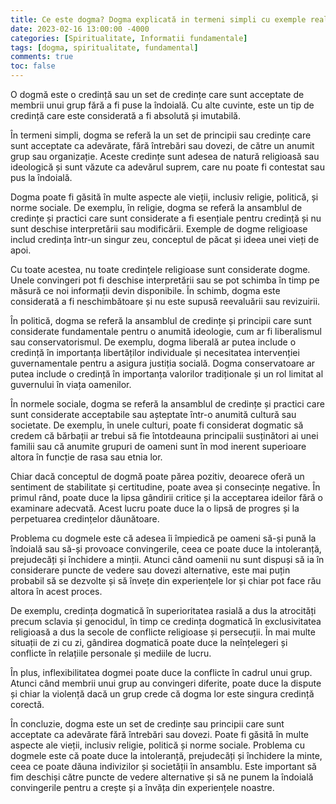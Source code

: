 ```yaml
---
title: Ce este dogma? Dogma explicată in termeni simpli cu exemple reale.
date: 2023-02-16 13:00:00 -4000
categories: [Spiritualitate, Informatii fundamentale]
tags: [dogma, spiritualitate, fundamental]
comments: true
toc: false
---
```


O dogmă este o credință sau un set de credințe care sunt acceptate de membrii unui grup fără a fi puse la îndoială. Cu alte cuvinte, este un tip de credință care este considerată a fi absolută și imutabilă.

În termeni simpli, dogma se referă la un set de principii sau credințe care sunt acceptate ca adevărate, fără întrebări sau dovezi, de către un anumit grup sau organizație. Aceste credințe sunt adesea de natură religioasă sau ideologică și sunt văzute ca adevărul suprem, care nu poate fi contestat sau pus la îndoială.

Dogma poate fi găsită în multe aspecte ale vieții, inclusiv religie, politică, și norme sociale. De exemplu, în religie, dogma se referă la ansamblul de credințe și practici care sunt considerate a fi esențiale pentru credință și nu sunt deschise interpretării sau modificării. Exemple de dogme religioase includ credința într-un singur zeu, conceptul de păcat și ideea unei vieți de apoi.

Cu toate acestea, nu toate credințele religioase sunt considerate dogme. Unele convingeri pot fi deschise interpretării sau se pot schimba în timp pe măsură ce noi informații devin disponibile. În schimb, dogma este considerată a fi neschimbătoare și nu este supusă reevaluării sau revizuirii.

În politică, dogma se referă la ansamblul de credințe și principii care sunt considerate fundamentale pentru o anumită ideologie, cum ar fi liberalismul sau conservatorismul. De exemplu, dogma liberală ar putea include o credință în importanța libertăților individuale și necesitatea intervenției guvernamentale pentru a asigura justiția socială. Dogma conservatoare ar putea include o credință în importanța valorilor tradiționale și un rol limitat al guvernului în viața oamenilor.

În normele sociale, dogma se referă la ansamblul de credințe și practici care sunt considerate acceptabile sau așteptate într-o anumită cultură sau societate. De exemplu, în unele culturi, poate fi considerat dogmatic să credem că bărbații ar trebui să fie întotdeauna principalii susținători ai unei familii sau că anumite grupuri de oameni sunt în mod inerent superioare altora în funcție de rasa sau etnia lor.

Chiar dacă conceptul de dogmă poate părea pozitiv, deoarece oferă un sentiment de stabilitate și certitudine, poate avea și consecințe negative. În primul rând, poate duce la lipsa gândirii critice și la acceptarea ideilor fără o examinare adecvată. Acest lucru poate duce la o lipsă de progres și la perpetuarea credințelor dăunătoare.

Problema cu dogmele este că adesea îi împiedică pe oameni să-și pună la îndoială sau să-și provoace convingerile, ceea ce poate duce la intoleranță, prejudecăți și închidere a minții. Atunci când oamenii nu sunt dispuși să ia în considerare puncte de vedere sau dovezi alternative, este mai puțin probabil să se dezvolte și să învețe din experiențele lor și chiar pot face rău altora în acest proces.

De exemplu, credința dogmatică în superioritatea rasială a dus la atrocități precum sclavia și genocidul, în timp ce credința dogmatică în exclusivitatea religioasă a dus la secole de conflicte religioase și persecuții. În mai multe situații de zi cu zi, gândirea dogmatică poate duce la neînțelegeri și conflicte în relațiile personale și mediile de lucru.

În plus, inflexibilitatea dogmei poate duce la conflicte în cadrul unui grup. Atunci când membrii unui grup au convingeri diferite, poate duce la dispute și chiar la violență dacă un grup crede că dogma lor este singura credință corectă.

În concluzie, dogma este un set de credințe sau principii care sunt acceptate ca adevărate fără întrebări sau dovezi. Poate fi găsită în multe aspecte ale vieții, inclusiv religie, politică și norme sociale. Problema cu dogmele este că poate duce la intoleranță, prejudecăți și închidere la minte, ceea ce poate dăuna indivizilor și societății în ansamblu. Este important să fim deschiși către puncte de vedere alternative și să ne punem la îndoială convingerile pentru a crește și a învăța din experiențele noastre.
